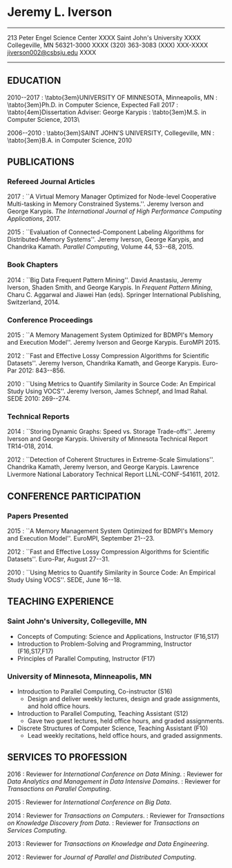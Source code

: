 # Jeremy L. Iverson

-----------------------------------------------   ------------------------------
213 Peter Engel Science Center                                              XXXX
Saint John's University                                                     XXXX
Collegeville, MN 56321-3000                                                 XXXX
(320) 363-3083                                                    (XXX) XXX-XXXX
jiverson002@csbsju.edu                                                      XXXX
-----------------------------------------------   ------------------------------

## EDUCATION
2010--2017
  : \tabto{3em}UNIVERSITY OF MINNESOTA, Minneapolis, MN
  : \tabto{3em}Ph.D. in Computer Science, Expected Fall 2017
  : \tabto{4em}Dissertation Adviser: George Karypis
  : \tabto{3em}M.S. in Computer Science, 2013\

2006--2010
  : \tabto{3em}SAINT JOHN'S UNIVERSITY, Collegeville, MN
  : \tabto{3em}B.A. in Computer Science, 2010

## PUBLICATIONS
### Refereed Journal Articles
2017
  : ``A Virtual Memory Manager Optimized for Node-level Cooperative
    Multi-tasking in Memory Constrained Systems.''. Jeremy Iverson and George
    Karypis. *The International Journal of High Performance Computing
    Applications*, 2017.

2015
  : ``Evaluation of Connected-Component Labeling Algorithms for
    Distributed-Memory Systems''. Jeremy Iverson, George Karypis, and Chandrika
    Kamath. *Parallel Computing*, Volume 44, 53--68, 2015.

### Book Chapters
2014
  : ``Big Data Frequent Pattern Mining''. David Anastasiu, Jeremy Iverson,
    Shaden Smith, and George Karypis. In *Frequent Pattern Mining*, Charu C.
    Aggarwal and Jiawei Han (eds). Springer International Publishing,
    Switzerland, 2014.

### Conference Proceedings
2015
  : ``A Memory Management System Optimized for BDMPI's Memory and Execution
    Model''. Jeremy Iverson and George Karypis. EuroMPI 2015.

2012
  : ``Fast and Effective Lossy Compression Algorithms for Scientific Datasets''.
    Jeremy Iverson, Chandrika Kamath, and George Karypis. Euro-Par 2012:
    843--856.

2010
  : ``Using Metrics to Quantify Similarity in Source Code: An Empirical Study
    Using VOCS''. Jeremy Iverson, James Schnepf, and Imad Rahal. SEDE 2010:
    269--274.

### Technical Reports
2014
  : ``Storing Dynamic Graphs: Speed vs. Storage Trade-offs''. Jeremy Iverson and
    George Karypis. University of Minnesota Technical Report TR14-018, 2014.

2012
  : ``Detection of Coherent Structures in Extreme-Scale Simulations''. Chandrika
    Kamath, Jeremy Iverson, and George Karypis. Lawrence Livermore National
    Laboratory Technical Report LLNL-CONF-541611, 2012.

## CONFERENCE PARTICIPATION
### Papers Presented
2015
  : ``A Memory Management System Optimized for BDMPI's Memory and Execution
    Model''. EuroMPI, September 21--23.

2012
  : ``Fast and Effective Lossy Compression Algorithms for Scientific Datasets''.
    Euro-Par, August 27--31.

2010
  : ``Using Metrics to Quantify Similarity in Source Code: An Empirical Study
    Using VOCS''. SEDE, June 16--18.

## TEACHING EXPERIENCE
### Saint John's University, Collegeville, MN
* Concepts of Computing: Science and Applications, Instructor (F16,S17)
* Introduction to Problem-Solving and Programming, Instructor (F16,S17,F17)
* Principles of Parallel Computing, Instructor (F17)

### University of Minnesota, Minneapolis, MN
* Introduction to Parallel Computing, Co-instructor (S16)
    + Design and deliver weekly lectures, design and grade assignments, and hold
      office hours.
* Introduction to Parallel Computing, Teaching Assistant (S12)
    + Gave two guest lectures, held office hours, and graded assignments.
* Discrete Structures of Computer Science, Teaching Assistant (F10)
    + Lead weekly recitations, held office hours, and graded assignments.

## SERVICES TO PROFESSION
2016
  : Reviewer for *International Conference on Data Mining*.
  : Reviewer for *Data Analytics and Management in Data Intensive Domains*.
  : Reviewer for *Transactions on Parallel Computing*.

2015
  : Reviewer for *International Conference on Big Data*.

2014
  : Reviewer for *Transactions on Computers*.
  : Reviewer for *Transactions on Knowledge Discovery from Data*.
  : Reviewer for *Transactions on Services Computing*.

2013
  : Reviewer for *Transactions on Knowledge and Data Engineering*.

2012
  : Reviewer for *Journal of Parallel and Distributed Computing*.
